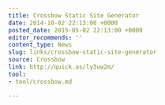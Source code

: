 ```yaml
---
title: Crossbow Static Site Generator
date: 2014-10-02 22:13:00 +0000
posted_date: 2015-05-02 22:13:00 +0000
editor_recommends: ''
content_type: News
slug: links/crossbow-static-site-generator
source: Crossbow
link: http://quick.as/ly3uw2m/
tool:
- tool/crossbow.md

---
```

